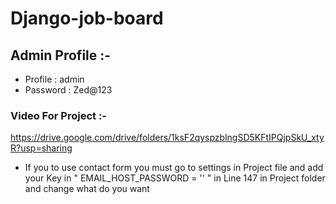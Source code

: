 # Django-job-board

## Admin Profile :-
- Profile : admin
- Password : Zed@123


### Video For Project :-
https://drive.google.com/drive/folders/1ksF2qyspzblngSD5KFtIPQjpSkU_xtyR?usp=sharing





- If you to use contact form you must go to settings in Project file and add your Key in " EMAIL_HOST_PASSWORD = '' " in Line 147 in Project folder and change what do you want 
